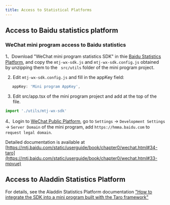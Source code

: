 ```yaml
---
title: Access to Statistical Platforms
---
```


## Access to Baidu statistics platform

### WeChat mini program access to Baidu statistics

1、Download "WeChat mini program statistics SDK" in thie [Baidu Statistics Platform](https://mtj.baidu.com/web/sdk/index), and copy the `mtj-wx-sdk.js` and `mtj-wx-sdk.config.js` obtained by unzipping them to the ` src/utils` folder of the mini program project.

2. Edit `mtj-wx-sdk.config.js` and fill in the appKey field:

```javascript
   appKey: 'Mini program AppKey',
```

3. Edit src/app.tsx of the mini program project and add at the top of the file.

```javascript
import './utils/mtj-wx-sdk'
```

4、Login to [WeChat Public Platform](https://mp.weixin.qq.com/), go to `Settings` -> `Development Settings` -> `Server Domain` of the mini program, add `https://hmma.baidu.com` to `request legal domain`.

Detailed documentation is available at [https://mtj.baidu.com/static/userguide/book/chapter0/wechat.html#34-taro](https://mtj.baidu.com/static/userguide/book/chapter0/wechat.html#33-mpvue)

## Access to Aladdin Statistics Platform

For details, see the Aladdin Statistics Platform documentation ["How to integrate the SDK into a mini program built with the Taro framework"](https://doc.aldwx.com/aldwx/frame/taro-jie-ru.html)
